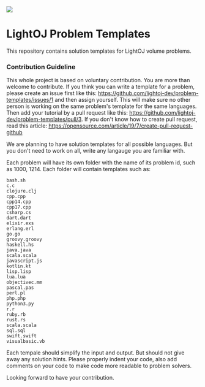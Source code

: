 <img src="https://avatars3.githubusercontent.com/u/63713776?s=200&v=4"/>

# LightOJ Problem Templates
This repository contains solution templates for LightOJ volume problems.

### Contribution Guideline
This whole project is based on voluntary contribution. You are more than welcome to contribute. If you think you can write a template for a problem, please create
an issue first like this: https://github.com/lightoj-dev/problem-templates/issues/1 and then assign yourself. This will make sure no other person is working on the same problem's template for the same languages. Then add your tutorial by a pull request like this: https://github.com/lightoj-dev/problem-templates/pull/3. If you don't know how to create pull request, read this article: https://opensource.com/article/19/7/create-pull-request-github

We are planning to have solution templates for all possible languages. But you don't need to work on all, write any langauge you are familiar with.

Each problem will have its own folder with the name of its problem id, such as 1000, 1214. Each folder will contain templates such as:

```
bash.sh
c.c
clojure.clj
cpp.cpp
cpp14.cpp
cpp17.cpp
csharp.cs
dart.dart
elixir.exs
erlang.erl
go.go
groovy.groovy
haskell.hs
java.java
scala.scala
javascript.js
kotlin.kt
lisp.lisp
lua.lua
objectivec.mm
pascal.pas
perl.pl
php.php
python3.py
r.r
ruby.rb
rust.rs
scala.scala
sql.sql
swift.swift
visualbasic.vb

```

Each tempale should simplify the input and output. But should not give away any solution hints. Please properly indent your code, also add comments on your code to make code more readable to problem solvers.

Looking forward to have your contribution.
